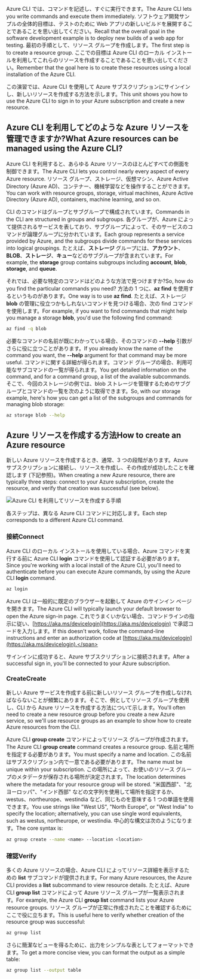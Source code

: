 <span data-ttu-id="7161f-101">Azure CLI では、コマンドを記述し、すぐに実行できます。</span><span class="sxs-lookup"><span data-stu-id="7161f-101">The Azure CLI lets you write commands and execute them immediately.</span></span> <span data-ttu-id="7161f-102">ソフトウェア開発サンプルの全体的目標は、テストのために Web アプリの新しいビルドを展開することであることを思い出してください。</span><span class="sxs-lookup"><span data-stu-id="7161f-102">Recall that the overall goal in the software development example is to deploy new builds of a web app for testing.</span></span> <span data-ttu-id="7161f-103">最初の手順として、リソース グループを作成します。</span><span class="sxs-lookup"><span data-stu-id="7161f-103">The first step is to create a resource group.</span></span> <span data-ttu-id="7161f-104">ここでの目標は Azure CLI のローカル インストールを利用してこれらのリソースを作成することであることを思い出してください。</span><span class="sxs-lookup"><span data-stu-id="7161f-104">Remember that the goal here is to create these resources using a local installation of the Azure CLI.</span></span> 

<span data-ttu-id="7161f-105">この演習では、Azure CLI を使用して Azure サブスクリプションにサインインし、新しいリソースを作成する方法を示します。</span><span class="sxs-lookup"><span data-stu-id="7161f-105">This unit shows you how to use the Azure CLI to sign in to your Azure subscription and create a new resource.</span></span>

## <a name="what-azure-resources-can-be-managed-using-the-azure-cli"></a><span data-ttu-id="7161f-106">Azure CLI を利用してどのような Azure リソースを管理できますか?</span><span class="sxs-lookup"><span data-stu-id="7161f-106">What Azure resources can be managed using the Azure CLI?</span></span>
<span data-ttu-id="7161f-107">Azure CLI を利用すると、あらゆる Azure リソースのほとんどすべての側面を制御できます。</span><span class="sxs-lookup"><span data-stu-id="7161f-107">The Azure CLI lets you control nearly every aspect of every Azure resource.</span></span> <span data-ttu-id="7161f-108">リソース グループ、ストレージ、仮想マシン、Azure Active Directory (Azure AD)、コンテナー、機械学習などを操作することができます。</span><span class="sxs-lookup"><span data-stu-id="7161f-108">You can work with resource groups, storage, virtual machines, Azure Active Directory (Azure AD), containers, machine learning, and so on.</span></span>

<span data-ttu-id="7161f-109">CLI のコマンドはグループとサブグループで構成されています。</span><span class="sxs-lookup"><span data-stu-id="7161f-109">Commands in the CLI are structured in groups and subgroups.</span></span> <span data-ttu-id="7161f-110">各グループが、Azure によって提供されるサービスを表しており、サブグループによって、そのサービスのコマンドが論理グループに分かれています。</span><span class="sxs-lookup"><span data-stu-id="7161f-110">Each group represents a service provided by Azure, and the subgroups divide commands for these services into logical groupings.</span></span> <span data-ttu-id="7161f-111">たとえば、**ストレージ** グループには、**アカウント**、**BLOB**、**ストレージ**、**キュー**などのサブグループが含まれています。</span><span class="sxs-lookup"><span data-stu-id="7161f-111">For example, the **storage** group contains subgroups including **account**, **blob**, **storage**, and **queue**.</span></span>

<span data-ttu-id="7161f-112">それでは、必要な特定のコマンドはどのような方法で見つけますか?</span><span class="sxs-lookup"><span data-stu-id="7161f-112">So, how do you find the particular commands you need?</span></span> <span data-ttu-id="7161f-113">方法の 1 つに、**az find** を使用するというものがあります。</span><span class="sxs-lookup"><span data-stu-id="7161f-113">One way is to use **az find**.</span></span> <span data-ttu-id="7161f-114">たとえば、ストレージ **blob** の管理に役立つかもしれないコマンドを見つける場合、次の find コマンドを使用します。</span><span class="sxs-lookup"><span data-stu-id="7161f-114">For example, if you want to find commands that might help you manage a storage **blob**, you'd use the following find command:</span></span>

```bash
az find -q blob
```

<span data-ttu-id="7161f-115">必要なコマンドの名前が既にわかっている場合、そのコマンドの **--help** 引数がさらに役に立つことがあります。</span><span class="sxs-lookup"><span data-stu-id="7161f-115">If you already know the name of the command you want, the **--help** argument for that command may be more useful.</span></span> <span data-ttu-id="7161f-116">コマンドに関する詳細が得られます。コマンド グループの場合、利用可能なサブコマンドの一覧が得られます。</span><span class="sxs-lookup"><span data-stu-id="7161f-116">You get detailed information on the command, and for a command group, a list of the available subcommands.</span></span> <span data-ttu-id="7161f-117">そこで、今回のストレージの例では、blob ストレージを管理するためのサブグループとコマンドの一覧を次のように取得できます。</span><span class="sxs-lookup"><span data-stu-id="7161f-117">So, with our storage example, here's how you can get a list of the subgroups and commands for managing blob storage:</span></span>

```bash
az storage blob --help
```

## <a name="how-to-create-an-azure-resource"></a><span data-ttu-id="7161f-118">Azure リソースを作成する方法</span><span class="sxs-lookup"><span data-stu-id="7161f-118">How to create an Azure resource</span></span>
<span data-ttu-id="7161f-119">新しい Azure リソースを作成するとき、通常、3 つの段階があります。Azure サブスクリプションに接続し、リソースを作成し、その作成が成功したことを確認します (下記参照)。</span><span class="sxs-lookup"><span data-stu-id="7161f-119">When creating a new Azure resource, there are typically three steps: connect to your Azure subscription, create the resource, and verify that creation was successful (see below).</span></span>

![Azure CLI を利用してリソースを作成する手順](../media-drafts/4-create-resources-overview.png)

<span data-ttu-id="7161f-121">各ステップは、異なる Azure CLI コマンドに対応します。</span><span class="sxs-lookup"><span data-stu-id="7161f-121">Each step corresponds to a different Azure CLI command.</span></span>

### <a name="connect"></a><span data-ttu-id="7161f-122">接続</span><span class="sxs-lookup"><span data-stu-id="7161f-122">Connect</span></span>
<span data-ttu-id="7161f-123">Azure CLI のローカル インストールを使用している場合、Azure コマンドを実行する前に Azure CLI **login** コマンドを使用して認証する必要があります。</span><span class="sxs-lookup"><span data-stu-id="7161f-123">Since you're working with a local install of the Azure CLI, you'll need to authenticate before you can execute Azure commands, by using the Azure CLI **login** command.</span></span> 

```bash
az login
```

<span data-ttu-id="7161f-124">Azure CLI は一般的に既定のブラウザーを起動して Azure のサインイン ページを開きます。</span><span class="sxs-lookup"><span data-stu-id="7161f-124">The Azure CLI will typically launch your default browser to open the Azure sign-in page.</span></span> <span data-ttu-id="7161f-125">これでうまくいかない場合、コマンドラインの指示に従い、[https://aka.ms/devicelogin](https://aka.ms/devicelogin) で承認コードを入力します。</span><span class="sxs-lookup"><span data-stu-id="7161f-125">If this doesn't work, follow the command-line instructions and enter an authorization code at [https://aka.ms/devicelogin](https://aka.ms/devicelogin).</span></span>

<span data-ttu-id="7161f-126">サインインに成功すると、Azure サブスクリプションに接続されます。</span><span class="sxs-lookup"><span data-stu-id="7161f-126">After a successful sign in, you'll be connected to your Azure subscription.</span></span> 

### <a name="create"></a><span data-ttu-id="7161f-127">Create</span><span class="sxs-lookup"><span data-stu-id="7161f-127">Create</span></span>
<span data-ttu-id="7161f-128">新しい Azure サービスを作成する前に新しいリソース グループを作成しなければならないことが頻繁にあります。そこで、例としてリソース グループを使用し、CLI から Azure リソースを作成する方法について示します。</span><span class="sxs-lookup"><span data-stu-id="7161f-128">You'll often need to create a new resource group before you create a new Azure service, so we'll use resource groups as an example to show how to create Azure resources from the CLI.</span></span>

<span data-ttu-id="7161f-129">Azure CLI **group create** コマンドによってリソース グループが作成されます。</span><span class="sxs-lookup"><span data-stu-id="7161f-129">The Azure CLI **group create** command creates a resource group.</span></span> <span data-ttu-id="7161f-130">名前と場所を指定する必要があります。</span><span class="sxs-lookup"><span data-stu-id="7161f-130">You must specify a name and location.</span></span> <span data-ttu-id="7161f-131">この名前はサブスクリプション内で一意である必要があります。</span><span class="sxs-lookup"><span data-stu-id="7161f-131">The name must be unique within your subscription.</span></span> <span data-ttu-id="7161f-132">この場所によって、お使いのリソース グループのメタデータが保存される場所が決定されます。</span><span class="sxs-lookup"><span data-stu-id="7161f-132">The location determines where the metadata for your resource group will be stored.</span></span> <span data-ttu-id="7161f-133">"米国西部"、"北ヨーロッパ"、"インド西部" などの文字列を使用して場所を指定するか、westus、northeurope、westindia など、同じものを意味する 1 つの単語を使用できます。</span><span class="sxs-lookup"><span data-stu-id="7161f-133">You use strings like "West US", "North Europe", or "West India" to specify the location; alternatively, you can use single word equivalents, such as westus, northeurope, or westindia.</span></span> <span data-ttu-id="7161f-134">中心的な構文は次のようになります。</span><span class="sxs-lookup"><span data-stu-id="7161f-134">The core syntax is:</span></span>

```bash
az group create --name <name> --location <location>
```

### <a name="verify"></a><span data-ttu-id="7161f-135">確認</span><span class="sxs-lookup"><span data-stu-id="7161f-135">Verify</span></span>
<span data-ttu-id="7161f-136">多くの Azure リソースの場合、Azure CLI によってリソース詳細を表示するための **list** サブコマンドが提供されます。</span><span class="sxs-lookup"><span data-stu-id="7161f-136">For many Azure resources, the Azure CLI provides a **list** subcommand to view resource details.</span></span> <span data-ttu-id="7161f-137">たとえば、Azure CLI **group list** コマンドによって Azure リソース グループが一覧表示されます。</span><span class="sxs-lookup"><span data-stu-id="7161f-137">For example, the Azure CLI **group list** command lists your Azure resource groups.</span></span> <span data-ttu-id="7161f-138">リソース グループが正常に作成されたことを確認するためにここで役に立ちます。</span><span class="sxs-lookup"><span data-stu-id="7161f-138">This is useful here to verify whether creation of the resource group was successful:</span></span>

```bash
az group list
```

<span data-ttu-id="7161f-139">さらに簡潔なビューを得るために、出力をシンプルな表としてフォーマットできます。</span><span class="sxs-lookup"><span data-stu-id="7161f-139">To get a more concise view, you can format the output as a simple table:</span></span>

```bash
az group list --output table
```
